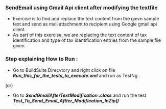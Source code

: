 
### **SendEmail using Gmail Api client after modifying the textfile** 

 - Exercise is to find and replace the text content from the gievn sample text and send as mail attachment to recipient using Google gmail api client.
 - As part of this exercise, we are replacing the text content of tax identification and type of tax identification entries from the sample file given.


### Step explaining How to Run :

* Go to BuildSuite Direcvtory and right click on file ***Run_this_for_the_tests_to_execute.xml*** and run as TestNg .

(or)

* Go to ***SendGmailAfterTextModification .class*** and run the test ***Test_To_Send_Email_Aftter_Modification_InZip()***

